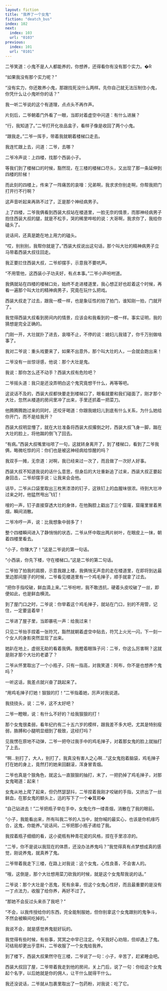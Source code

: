 ```yaml
---
layout: fiction
title: "我养了一个女鬼"
fiction: "deatch_bus"
index: 102
next:
  index: 103
  url: "0103"
previous:
  index: 101
  url: "0101"
---
```

二爷笑道：小鬼不是人人都能养的，你想养，还得看你有没有那个实力。�R

“如果我没有那个实力呢？”

“没有实力，你还敢养小鬼，那跟找死没什么两样。先你自己就无法压制住小鬼，你凭什么让小鬼听你的话？”

我一听二爷说的这个有道理，点点头不再作声。

片刻后，二爷朝着门外看了一眼，当即对着虚空中问道：有什么进展？

“行，我知道了。”二爷打开化妆品盒子，看样子像是收回了两个小鬼。

“跟我走。”二爷一挥手，带着我就朝着楼梯口走去。

我连忙跟上去，问道：二爷，去哪？

二爷冷声说：上四楼，找那个西装小子。

等我们到了楼梯口的时候，豁然现，在三楼的楼梯口尽头，又出现了那一条延伸到四楼的阶梯！

而此刻的四楼上，传来了一阵痛苦的哀嚎：兄弟啊，我求求你别走啊，你帮我把门打开行不行啊？

这声音听起来再熟不过了，正是那个神经病男子。

上了四楼，二爷我俩看到西装大叔站在楼道里，一脸无奈的情景，而那神经病男子抱住西装大叔的腿，就是不松手，哭的稀里哗啦的说：大哥啊，我求你了，我给你磕头了。

说话间，还真是跪在地上用力的磕头。

“哎，别别别，我帮你就是了。”西装大叔说出这句话，那个叫大壮的精神病男子立马带着西装大叔往回走。

我正要拦住西装大叔，二爷却摆手，示意我不要吭声。

“不用管他，这西装小子功夫好，有点本事。”二爷小声吩咐道。

我俩就站在四楼的楼梯口处，始终不走进楼道里，我心想正好也趁着这个时候，再看一遍那个叫大壮的精神病男子，究竟在玩什么把戏。

西装大叔走了过去，跟我一模一样，也是象征性的拍了拍门，谁知刚一拍，门就开了。

我觉得西装大叔看到房间内的情景，应该会和我看到的一模一样。事实证明，我的猜想是完全正确的。

门刚一开，大壮就扑了进去，哀嚎不止，不停的说：媳妇儿我错了，你千万别做啥事了。

我对二爷说：重头戏要来了，如果不出意外，那个叫大壮的人，一会就会跑出来！

二爷没有一丝惊讶感，他说：那个大壮是鬼。

我说：那你怎么还不动手？西装大叔有危险吧？

二爷摇头道：我只是还没弄明白这个鬼究竟想干什么，再等等吧。

这说话不及的，西装大叔都快要走到楼梯口了，眼看就要和我们碰面了，刚才那个大壮，忽然从楼道的房间里冲了出来，手里还抓着一把菜刀。

他腾腾腾跑过来的同时，还咬牙喝道：你跟我媳妇儿到底有什么关系，为什么她给你开门，而不是给我开？

西装大叔明显懵了，就在大壮准备将西装大叔撂倒之时，西装大叔飞身一脚，踹在大壮的脸上，将他踹的倒飞了回去。

“有病。”西装大叔嘴里咕哝了一句，这就转身离开了，到了楼梯口，看到了二爷我俩，略微吃惊的问：你们也是被这神经病给惊醒的吗？

我双手一摊，无奈道：对啊，我已经来过一次了，而且做了一次好人好事。

西装大叔不知道我说的话什么意思，但身后的大壮重新追了过来，西装大叔正要起身回击，二爷却摆手说：让我来会会他。

话毕，二爷从口袋里取出三枚黑漆漆的钉子，这铁钉上的血腥味很浓。待到大壮冲过来之时，他猛然甩出飞钉！

嗖的一声，钉子直接穿透大壮的身体，在他胸腔上戳出了三个窟窿，窟窿里冒着黑烟，瞬间消散。

二爷冷哼一声，说：比我想象中弱多了！

整个四楼瞬间进入了静悄悄的状态，二爷从怀中取出两片树叶，在眼皮上一抹，朝着四楼里看去。

“小子，你赚大了！”这是二爷说的第一句话。

“小西装，你先下楼，守在楼梯口。”这是二爷的第二句话。

二爷拍了拍我的肩膀，示意我跟上楼，我俩悄无声息的走在楼道里，在即将到达最里边那间屋子的时候，二爷看见楼道里有一个鸡毛掸子，顺手就拿了过去。

“把你手指咬破，鲜血滴上来。”二爷吩咐，我不敢违抗，硬着头皮咬破了一丝，即便如此，也是鲜血横流。

到了屋门口之时，二爷说：你举着这个鸡毛掸子，就站在门口，别的不用管，记住，一定要竖着举！

二爷进了屋子里，当即暴吼一声：给我过来！

只见二爷抬手捏着一张符咒，豁然就朝着虚空中贴去，符咒上火光一闪，下一刻一个女人的身影突然显现了出来。

她趴在地上，虚弱无助的看着我俩。我瞪着眼珠子问：二爷，你这么厉害啊？这就是刚才那个大壮的老婆了？

二爷从怀里取出了一个小瓶子，只有一指高，对我笑道：阿布，你不是也想养个鬼吗？

一听这话，我差点就兴奋了跳起来了。

“用鸡毛掸子打她！狠狠的打！”二爷指着她，厉声对我说道。

我挠挠头，说：二爷，这不太好吧？

二爷一瞪眼，说：有什么不好的？给我狠狠的打！

那个女鬼很柔弱，看年纪约有二十五六岁的模样，跟我差不多大吧，尤其是特别瘦弱，胳膊和小腿明显细到了极致，这经打吗？

见我愣在原地不动弹，二爷一把夺过我手中的鸡毛掸子，对着那女鬼的脸上就抽打了上去。

“啊...别打了，大人，别打了，我真没有害人之心啊...”这女鬼抱着脑袋，鸡毛掸子打在她的身上，竟然打的她来回翻滚，浑身冒青烟。

二爷也真是个狠角色，就这么一直狠狠的抽打，末了，一把扔掉了鸡毛掸子，对那女鬼喝道：起来！

女鬼从地上爬了起来，但仍然瑟瑟抖，二爷捏着我刚才咬破的手指，又挤出了一丝鲜血，在那女鬼的额头上，迅的写下了一个�茸郑�

“自己钻进去！”二爷把瓶子举在手中，女鬼化作一缕青烟，消散在了我的眼前。

“小子，我能看出来，所有叫我二爷的人当中，就你喊的最实心，也该是你机缘巧合，这鬼，你能养。”说话间，二爷把那小瓶子递给了我。

我捏着瓶子细细的看，这小瓷瓶有种青花瓷的风格，捏在手里凉凉的。

“二爷，你不是说以我现在的体质，还没办法养鬼吗？”我觉得真有点梦想成真的感觉，刚说养鬼，就真养了鬼。

二爷带着我走下三楼，在路上对我说：这个女鬼，心性良善，不会害人的。

“哦，这倒是，那个大壮想用菜刀砍我的时候，就是这个女鬼帮我说的话。”

二爷说：那个大壮是个恶鬼，死有余辜，但这个女鬼心性好，而且最重要的是没有一丁点法力，收服了给你养，再好不过了。

“那她不会反过头来杀了我吧？”

“不会，以我传授给你的东西，完全能制服她，但你别拿这个女鬼跟别的鬼争斗，不然会被瞬间吃掉的。”

我说不会，就是感觉养鬼挺好玩的。

我觉得有些时候，有些事，冥冥之中早已注定。今天我好心劝阻，但却遇上了鬼。可结局却更出乎意料，二爷收服了一个女鬼给我养。

到了楼下，西装大叔果然守在三楼，二爷说了一句：小子，辛苦了，赶紧睡会吧。

西装大叔回了屋，二爷带着我走到他的房间，关上门后，说了一句：你给这个女鬼起个名字，以后她就是你的佣人，让干什么就得干什么。

我还没说话，二爷就从包裹里取出了一包药粉，对我说：吃了它。